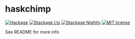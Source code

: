 # haskchimp

[![Hackage](https://img.shields.io/hackage/v/haskchimp.svg?logo=haskell)](https://hackage.haskell.org/package/haskchimp)
[![Stackage Lts](http://stackage.org/package/haskchimp/badge/lts)](http://stackage.org/lts/package/haskchimp)
[![Stackage Nightly](http://stackage.org/package/haskchimp/badge/nightly)](http://stackage.org/nightly/package/haskchimp)
[![MIT license](https://img.shields.io/badge/license-MIT-blue.svg)](LICENSE)

See README for more info

